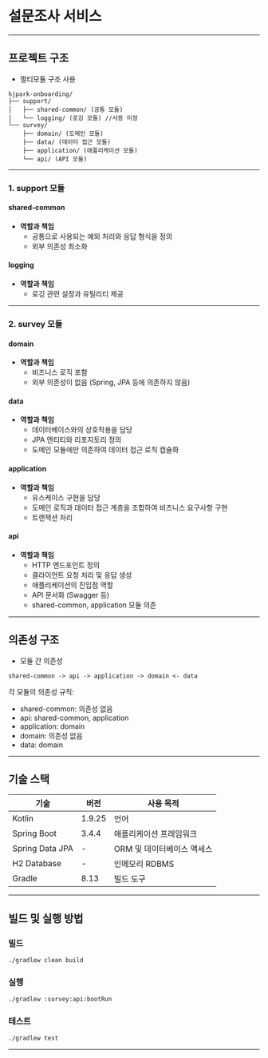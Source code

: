 # 설문조사 서비스

---

## 프로젝트 구조

- 멀티모듈 구조 사용

```
hjpark-onboarding/
├── support/
│   ├── shared-common/ (공통 모듈)
│   └── logging/ (로깅 모듈) //사용 미정
└── survey/
    ├── domain/ (도메인 모듈)
    ├── data/ (데이터 접근 모듈)
    ├── application/ (애플리케이션 모듈)
    └── api/ (API 모듈)
```

---

### 1. support 모듈

#### **shared-common**
- **역할과 책임**
  - 공통으로 사용되는 예외 처리와 응답 형식을 정의
  - 외부 의존성 최소화

#### **logging**
- **역할과 책임**
  - 로깅 관련 설정과 유틸리티 제공

---

### 2. survey 모듈

#### **domain**
- **역할과 책임**
  - 비즈니스 로직 포함
  - 외부 의존성이 없음 (Spring, JPA 등에 의존하지 않음)

#### **data**
- **역할과 책임**
  - 데이터베이스와의 상호작용을 담당
  - JPA 엔티티와 리포지토리 정의
  - 도메인 모듈에만 의존하여 데이터 접근 로직 캡슐화

#### **application**
- **역할과 책임**
  - 유스케이스 구현을 담당
  - 도메인 로직과 데이터 접근 계층을 조합하여 비즈니스 요구사항 구현
  - 트랜잭션 처리

#### **api**
- **역할과 책임**
  - HTTP 엔드포인트 정의
  - 클라이언트 요청 처리 및 응답 생성
  - 애플리케이션의 진입점 역할
  - API 문서화 (Swagger 등)
  - shared-common, application 모듈 의존

---

## 의존성 구조

- 모듈 간 의존성

```
shared-common -> api -> application -> domain <- data
```

각 모듈의 의존성 규칙:
- shared-common: 의존성 없음
- api: shared-common, application
- application: domain
- domain: 의존성 없음
- data: domain

---

## 기술 스택

| 기술       | 버전     | 사용 목적                     |
|------------|--------|-------------------------------|
| Kotlin     | 1.9.25 | 언어                         |
| Spring Boot| 3.4.4  | 애플리케이션 프레임워크       |
| Spring Data JPA | -      | ORM 및 데이터베이스 액세스 |
| H2 Database | -      | 인메모리 RDBMS               |
| Gradle     | 8.13   | 빌드 도구                    |

---

## 빌드 및 실행 방법

### 빌드
```bash
./gradlew clean build
```

### 실행
```bash
./gradlew :survey:api:bootRun
```

### 테스트
```bash
./gradlew test
```

---